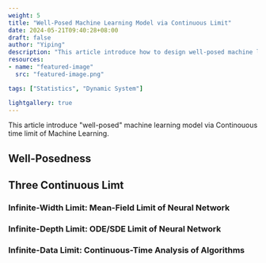 ```yaml
---
weight: 5
title: "Well-Posed Machine Learning Model via Continuous Limit"
date: 2024-05-21T09:40:28+08:00
draft: false
author: "Yiping"
description: "This article introduce how to design well-posed machine learning model via Continouous time limit of Machine Learning."
resources:
- name: "featured-image"
  src: "featured-image.png"

tags: ["Statistics", "Dynamic System"]

lightgallery: true
---
```


This article introduce "well-posed" machine learning model via Continouous time limit of Machine Learning.

## Well-Posedness


## Three Continuous Limt

### Infinite-Width Limit: Mean-Field Limit of Neural Network

### Infinite-Depth Limit: ODE/SDE Limit of Neural Network

### Infinite-Data Limit: Continuous-Time Analysis of Algorithms
